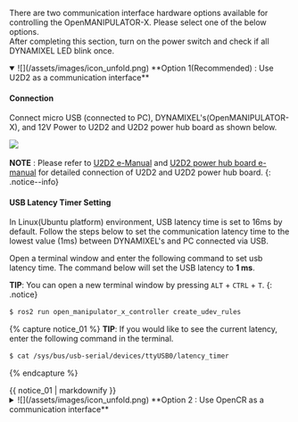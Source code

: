 There are two communication interface hardware options available for controlling the OpenMANIPULATOR-X. Please select one of the below options.  
After completing this section, turn on the power switch and check if all DYNAMIXEL LED blink once.

<details open>
<summary>
![](/assets/images/icon_unfold.png) **Option 1(Recommended) : Use U2D2 as a communication interface**
</summary>

#### Connection
Connect micro USB (connected to PC), DYNAMIXEL's(OpenMANIPULATOR-X), and 12V Power to U2D2 and U2D2 power hub board as shown below.

<img src="/assets/images/platform/openmanipulator_x/OpenManipulator_u2d2_setup2.png" width="800">

**NOTE** : Please refer to [U2D2 e-Manual](/docs/en/parts/interface/u2d2/) and [U2D2 power hub board e-manual](/docs/en/parts/interface/u2d2_power_hub/) for detailed connection of U2D2 and U2D2 power hub board.
{: .notice--info}

#### USB Latency Timer Setting
In Linux(Ubuntu platform) environment, USB latency time is set to 16ms by default. Follow the steps below to set the communication latency time to the lowest value (1ms) between DYNAMIXEL's and PC connected via USB.

Open a terminal window and enter the following command to set usb latency time. The command below will set the USB latency to **1 ms**.

**TIP**: You can open a new terminal window by pressing `ALT` + `CTRL` + `T`.
{: .notice}

``` bash
$ ros2 run open_manipulator_x_controller create_udev_rules
```

{% capture notice_01 %}
**TIP**: If you would like to see the current latency, enter the following command in the terminal.  

```bash
$ cat /sys/bus/usb-serial/devices/ttyUSB0/latency_timer
```

{% endcapture %}
<div class="notice">{{ notice_01 | markdownify }}</div>
</details>


<details>
<summary>
![](/assets/images/icon_unfold.png) **Option 2 : Use OpenCR as a communication interface**
</summary>

This section describes how to set up OpenCR as a communication board between **ROS Packages** of PC and DYNAMIXEL's of OpenMANIPULATOR-X.  
If you want to operate OpenMANIPULATOR-X on embedded system (OpenCR) without ROS, see [OpenCR Setup](/docs/en/platform/openmanipulator_x/opencr_setup/#opencr-setup).

#### Connection

Connect micro USB (connected to PC), DYNAMIXEL's(OpenMANIPULATOR-X), and 12V Power to OpenCR as shown below.

<img src="/assets/images/platform/openmanipulator_x/OpenManipulator_opencr_setup2.png" width="800">

#### Upload Source code

1. Set up the Arduino IDE for OpenCR ([Instructions](/docs/en/parts/controller/opencr10/#arduino-ide))

2. Connect OpenCR to the PC.

3. Open the example from `File > Examples > OpenCR > 10.Etc > usb_to_dxl`  
  ![](/assets/images/platform/openmanipulator_x/OpenManipulator_opencr_utd_setup.png)  
  > Open the `usb to dxl` example.

4. Upload the example to OpenCR.  
  ![](/assets/images/platform/openmanipulator_x/upload_use_to_dxl.png)

5. When the upload is completed, the following comments are displayed in the log window.   
  ![](/assets/images/parts/controller/opencr10/downloader_01.png)  
  

{% capture note_03 %}
`FAQ`  
If upload fails, try with [Recovery Mode](/docs/en/parts/controller/opencr10/#recovery-mode)
1. Turn on the power of the OpenCR board.
2. Hold down the `PUSH SW2` button.
3. Press the `Reset` button.
4. Release the `Reset` button.
5. Release the `PUSH SW2` button.

The STATUS LED should blink every 100ms after entering Recovery Mode successfully.
{% endcapture %}
<div class="notice--warning">{{ note_03 | markdownify }}</div>

</details>
